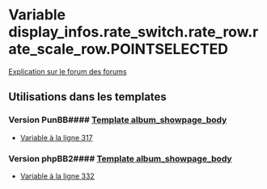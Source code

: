 # Variable display_infos.rate_switch.rate_row.rate_scale_row.POINTSELECTED
[Explication sur le forum des forums](http://forum.forumactif.com/t294113-listing-des-variables#display_infos.rate_switch.rate_row.rate_scale_row.POINTSELECTED)
## Utilisations dans les templates
### Version PunBB#### [Template album_showpage_body](punbb/album_showpage_body.md)
* [Variable à la ligne 317](../punbb/album_showpage_body.tpl#L317)
### Version phpBB2#### [Template album_showpage_body](subsilver/album_showpage_body.md)
* [Variable à la ligne 332](../subsilver/album_showpage_body.tpl#L332)